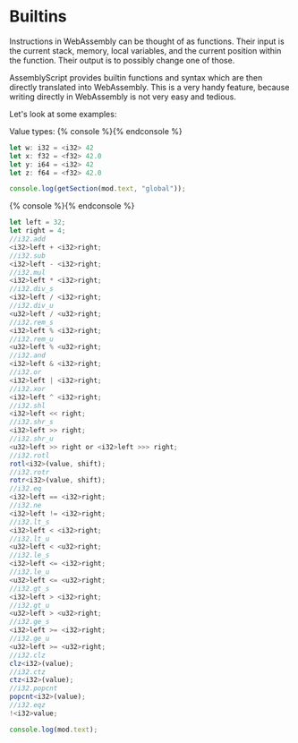 # Builtins

Instructions in WebAssembly can be thought of as functions.  Their input is the current stack, memory, local variables, and the current position within the function. Their output is to possibly change one of those.

AssemblyScript provides builtin functions and syntax which are then directly translated into WebAssembly.  This is a very handy feature, because writing directly in WebAssembly is not very easy and tedious.

Let's look at some examples:

Value types:
{% console %}{% endconsole %}
```ts
let w: i32 = <i32> 42
let x: f32 = <f32> 42.0
let y: i64 = <i32> 42
let z: f64 = <f32> 42.0
```
```js
console.log(getSection(mod.text, "global"));
```

{% console %}{% endconsole %}
```ts
let left = 32;
let right = 4;
//i32.add
<i32>left + <i32>right;
//i32.sub
<i32>left - <i32>right;
//i32.mul
<i32>left * <i32>right;
//i32.div_s
<i32>left / <i32>right;
//i32.div_u
<u32>left / <u32>right;
//i32.rem_s
<i32>left % <i32>right;
//i32.rem_u
<u32>left % <u32>right;
//i32.and
<i32>left & <i32>right;
//i32.or
<i32>left | <i32>right;
//i32.xor
<i32>left ^ <i32>right;
//i32.shl
<i32>left << right;
//i32.shr_s
<i32>left >> right;
//i32.shr_u
<u32>left >> right or <i32>left >>> right;
//i32.rotl
rotl<i32>(value, shift);
//i32.rotr
rotr<i32>(value, shift);
//i32.eq
<i32>left == <i32>right;
//i32.ne
<i32>left != <i32>right;
//i32.lt_s
<i32>left < <i32>right;
//i32.lt_u
<u32>left < <u32>right;
//i32.le_s
<i32>left <= <i32>right;
//i32.le_u
<u32>left <= <u32>right;
//i32.gt_s
<i32>left > <i32>right;
//i32.gt_u
<u32>left > <u32>right;
//i32.ge_s
<i32>left >= <i32>right;
//i32.ge_u
<u32>left >= <u32>right;
//i32.clz
clz<i32>(value);
//i32.ctz
ctz<i32>(value);
//i32.popcnt
popcnt<i32>(value);
//i32.eqz
!<i32>value;
```
```js
console.log(mod.text);
```

